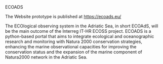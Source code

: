 ECOADS 

The Website prototype is published at https://ecoads.eu/

The ECOlogical observing system in the Adriatic Sea, in short ECOAdS, will be the main outcome of the Interreg IT-HR ECOSS project.
ECOADS  is a python-based portal that aims to integrate ecological and oceanographic research and monitoring with Natura 2000 conservation strategies, enhancing the marine observational capacities for improving the conservation status and the expansion of the marine component of Natura2000 network in the Adriatic Sea.


